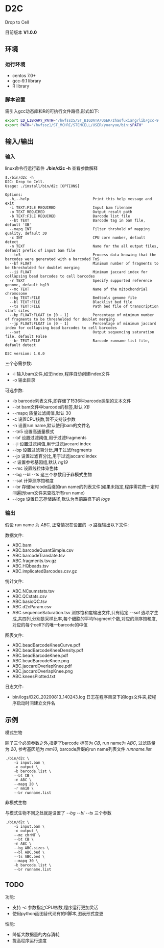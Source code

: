 # D2C

Drop to Cell

目前版本 **V1.0.0**

## 环境

### 运行环境

* centos 7.0+
* gcc-9.1 library
* R library

### 脚本设置

需引入gcc动态库和R的可执行文件路径,形式如下:

```sh
export LD_LIBRARY_PATH="/hwfssz5/ST_BIGDATA/USER/zhaofuxiang/lib/gcc-9.1.0/lib:/hwfssz5/ST_BIGDATA/USER/zhaofuxiang/lib/gcc-9.1.0/lib64:$LD_LIBRARY_PATH"
export PATH="/hwfssz1/ST_MCHRI/STEMCELL/USER/yuanyue/bin:$PATH"
```

## 输入/输出

### 输入
linux命令行运行软件 **./bin/d2c -h** 查看参数解释

```
$./bin/d2c -h
D2C: Drop to Cell.
Usage: ./install/bin/d2c [OPTIONS]

Options:
  -h,--help                             Print this help message and exit
  -i TEXT:FILE REQUIRED                 Input bam filename
  -o TEXT REQUIRED                      Output result path
  -b TEXT:FILE REQUIRED                 Barcode list file
  --bt TEXT                             Barcode tag in bam file, default 'XB'
  --mapq INT                            Filter thrshold of mapping quality, default 30
  -c INT                                CPU core number, default detect
  -n TEXT                               Name for the all output files, default prefix of input bam file
  --tn5                                 Process data knowing that the barcodes were generated with a barcoded Tn5
  --bf FLOAT                            Minimum number of fragments to be thresholded for doublet merging
  --ji FLOAT                            Minimum jaccard index for collapsing bead barcodes to cell barcodes
  -r TEXT                               Specify supported reference genome, default hg19
  --mc TEXT                             Name of the mitochondrial chromosome
  --bg TEXT:FILE                        Bedtools genome file
  --bl TEXT:FILE                        Blacklist bed file
  --ts TEXT:FILE                        Path bed file of transcription start sites
  --bp FLOAT:FLOAT in [0 - 1]           Percentage of minimum number of fragments to be thresholded for doublet merging
  --jp FLOAT:FLOAT in [0 - 1]           Percentage of minimum jaccard index for collapsing bead barcodes to cell barcodes
  --sat                                 Output sequencing saturation file, default False
  --br TEXT:FILE                        Barcode runname list file, default detect

D2C version: 1.0.0
```

三个必需参数:

* -i 输入bam文件,如无index,程序自动创建index文件
* -o 输出目录
  
可选参数:

* -b barcode列表文件,即存储了1536种barcode类型的文本文件
* --bt bam文件中barcode的标签,默认 *XB*
* --mapq 质量过滤阈值,默认 30
* -c 设置CPU核数,暂不支持该参数
* -n 设置run name,默认使用bam的文件名
* --tn5 设置高通量模式
* --bf 设置过滤阈值,用于过滤fragments
* --ji 设置过滤阈值,用于过滤jaccard index
* --bp 设置过滤百分比,用于过滤fragments
* --jp 设置过滤百分比,用于过滤jaccard index
* -r 设置参考基因组,默认 *hg19*
* --mc 设置线粒体染色体
* --bg --bl --ts 这三个参数用于非模式生物
* --sat 计算测序饱和度
* --br 存储barcode后缀的run name的列表文件(如果未指定,程序需花费一定时间遍历bam文件来查找所有run name)
* --logs 设置日志存储路径,默认为当前路径下的 *logs*

### 输出

假设 run name 为 *ABC*, 正常情况在设置的 *-o* 路径输出以下文件:

数据文件:
* ABC.bam
* ABC.barcodeQuantSimple.csv 
* ABC.barcodeTranslate.tsv
* ABC.fragments.tsv.gz
* ABC.HQbeads.tsv
* ABC.implicatedBarcodes.csv.gz

统计文件:
* ABC.NCsumstats.tsv
* ABC.QCstats.csv
* ABC.basicQC.tsv
* ABC.d2cParam.csv
* ABC.sequenceSaturation.tsv 测序饱和度输出文件,只有给定 *--sat* 选项才生成,共四列,分别是采样比率,每个细胞的平均fragment个数,对应的测序饱和度,对应的每个cell下的唯一barcode的中值

图表文件:
* ABC.beadBarcodeKneeCurve.pdf
* ABC.beadBarcodeKneeDensity.pdf
* ABC.beadBarcodeKnee.pdf
* ABC.beadBarcodeKnee.png
* ABC.jaccardOverlapKnee.pdf
* ABC.jaccardOverlapKnee.png
* ABC.kneesPlotted.txt

日志文件:
* bin/logs/D2C_20200813_140243.log 日志在程序目录下的logs文件夹,按程序启动时间建立文件名


## 示例

模式生物

除了三个必须参数之外,指定了barcode 标签为 *CB*, run name为 *ABC*, 过滤质量为 *20*, 参考基因组为 *mm10*, barcode后缀的run name列表文件 *runname.list* 

```
./bin/d2c \
    -i input.bam \
    -o output \
    -b barcode.list \
    --bt CB \
    -n ABC \
    --mapq 20 \
    -r mm10 \
    --br runname.list
```

非模式生物

与模式生物不同之处就是设置了 *--bg --bl --ts* 三个参数

```
./bin/d2c \
    -i input.bam \
    -o output \
    --mc chrMT \
    --bt CB \
    -n ABC \
    --bg ABC.sizes \
    --bl ABC.bed \
    --ts ABC.bed \
    --mapq 30 \
    -b barcode.list \
    --br runname.list
```

## TODO

功能:

* 支持 *-c* 参数指定CPU核数,程序运行更加灵活
* 使用python画图替代现有的R脚本,图表形式变更


性能:

* 降低大数据量的内存消耗
* 提高程序运行速度